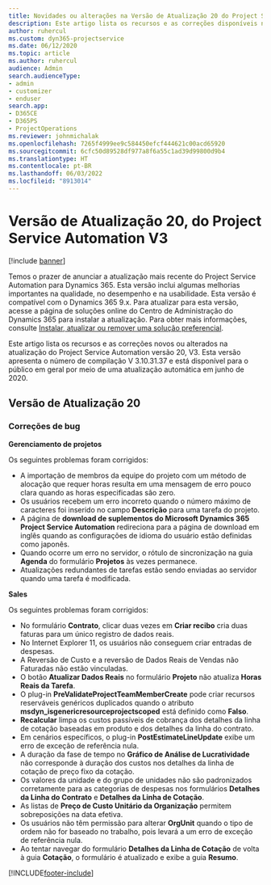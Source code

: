 ```yaml
---
title: Novidades ou alterações na Versão de Atualização 20 do Project Service Automation V3
description: Este artigo lista os recursos e as correções disponíveis na atualização do Project Service Automation versão 20, V3
author: ruhercul
ms.custom: dyn365-projectservice
ms.date: 06/12/2020
ms.topic: article
ms.author: ruhercul
audience: Admin
search.audienceType:
- admin
- customizer
- enduser
search.app:
- D365CE
- D365PS
- ProjectOperations
ms.reviewer: johnmichalak
ms.openlocfilehash: 7265f4999ee9c584450efcf444621c00acd65920
ms.sourcegitcommit: 6cfc50d89528df977a8f6a55c1ad39d99800d9b4
ms.translationtype: HT
ms.contentlocale: pt-BR
ms.lasthandoff: 06/03/2022
ms.locfileid: "8913014"
---
```

# <a name="project-service-automation-update-release-20-v3"></a>Versão de Atualização 20, do Project Service Automation V3

[!include [banner](../includes/psa-now-project-operations.md)]

Temos o prazer de anunciar a atualização mais recente do Project Service Automation para Dynamics 365. Esta versão inclui algumas melhorias importantes na qualidade, no desempenho e na usabilidade. Esta versão é compatível com o Dynamics 365 9.x. Para atualizar para esta versão, acesse a página de soluções online do Centro de Administração do Dynamics 365 para instalar a atualização. Para obter mais informações, consulte [Instalar, atualizar ou remover uma solução preferencial](/power-platform/admin/install-remove-preferred-solution).

Este artigo lista os recursos e as correções novos ou alterados na atualização do Project Service Automation versão 20, V3. Esta versão apresenta o número de compilação V 3.10.31.37 e está disponível para o público em geral por meio de uma atualização automática em junho de 2020.

## <a name="update-release-20"></a>Versão de Atualização 20

### <a name="bug-fixes"></a>Correções de bug

**Gerenciamento de projetos**

Os seguintes problemas foram corrigidos:

- A importação de membros da equipe do projeto com um método de alocação que requer horas resulta em uma mensagem de erro pouco clara quando as horas especificadas são zero.
- Os usuários recebem um erro incorreto quando o número máximo de caracteres foi inserido no campo **Descrição** para uma tarefa do projeto.
- A página de **download de suplementos do Microsoft Dynamics 365 Project Service Automation** redireciona para a página de download em inglês quando as configurações de idioma do usuário estão definidas como japonês.
- Quando ocorre um erro no servidor, o rótulo de sincronização na guia **Agenda** do formulário **Projetos** às vezes permanece.
- Atualizações redundantes de tarefas estão sendo enviadas ao servidor quando uma tarefa é modificada.

**Sales**

Os seguintes problemas foram corrigidos:

- No formulário **Contrato**, clicar duas vezes em **Criar recibo** cria duas faturas para um único registro de dados reais.
- No Internet Explorer 11, os usuários não conseguem criar entradas de despesas.
- A Reversão de Custo e a reversão de Dados Reais de Vendas não Faturadas não estão vinculadas.
- O botão **Atualizar Dados Reais** no formulário **Projeto** não atualiza **Horas Reais da Tarefa**.
- O plug-in **PreValidateProjectTeamMemberCreate** pode criar recursos reserváveis genéricos duplicados quando o atributo **msdyn_isgenericresourceprojectscoped** está definido como **Falso**.
- **Recalcular** limpa os custos passíveis de cobrança dos detalhes da linha de cotação baseadas em produto e dos detalhes da linha do contrato.
- Em cenários específicos, o plug-in **PostEstimateLineUpdate** exibe um erro de exceção de referência nula.
- A duração da fase de tempo no **Gráfico de Análise de Lucratividade** não corresponde à duração dos custos nos detalhes da linha de cotação de preço fixo da cotação.
- Os valores da unidade e do grupo de unidades não são padronizados corretamente para as categorias de despesas nos formulários **Detalhes da Linha do Contrato** e **Detalhes da Linha de Cotação**.
- As listas de **Preço de Custo Unitário da Organização** permitem sobreposições na data efetiva.
- Os usuários não têm permissão para alterar **OrgUnit** quando o tipo de ordem não for baseado no trabalho, pois levará a um erro de exceção de referência nula.
- Ao tentar navegar do formulário **Detalhes da Linha de Cotação** de volta à guia **Cotação**, o formulário é atualizado e exibe a guia **Resumo**.


[!INCLUDE[footer-include](../includes/footer-banner.md)]
